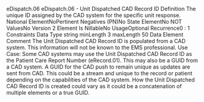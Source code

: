 

eDispatch.06
eDispatch.06 - Unit Dispatched CAD Record ID
Definition
The unique ID assigned by the CAD system for the specific unit response.
National ElementNoPertinent Negatives (PN)No
State ElementNo
NOT ValuesNo
Version 2 Element
Is NillableNo
UsageOptional
Recurrence0 : 1
Constraints
Data Type
string
minLength
3
maxLength
50
Data Element Comment
The Unit Dispatched CAD Record ID is populated from a CAD system. This information will not be known to the EMS
professional. 
Use Case: Some CAD systems may use the Unit Dispatched CAD Record ID as the Patient Care Report Number
(eRecord.01). This may also be a GUID from a CAD system. A GUID for the CAD push to remain unique as updates are sent
from CAD. This could be a stream and unique to the record or patient depending on the capabilities of the CAD system. How
the Unit Dispatched CAD Record ID is created could vary as it could be a concatenation of multiple elements or a true GUID.